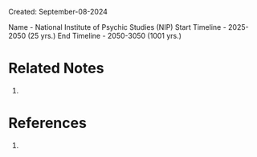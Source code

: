 Created: September-08-2024

Name - National Institute of Psychic Studies (NIP)
Start Timeline - 2025-2050 (25 yrs.)
End Timeline - 2050-3050 (1001 yrs.)

# Related Notes

1. 
# References

1. 